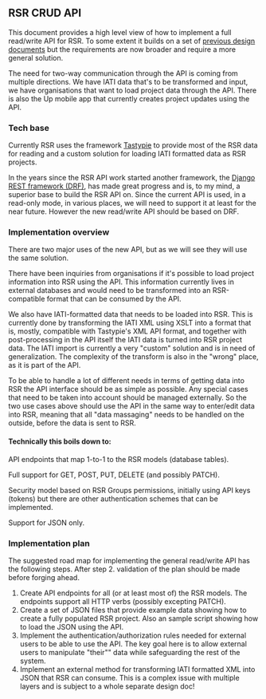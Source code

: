 ## RSR CRUD API

This document provides a high level view of how to implement a full read/write API for RSR. To some extent it builds on a set of [previous design documents](https://github.com/akvo/akvo-product-design/tree/master/RSR/Features/13-ProjectOrgUpload) but the requirements are now broader and require a more general solution.

The need for two-way communication through the API is coming from multiple directions. We have IATI data that's to be transformed and input, we have organisations that want to load project data through the API. There is also the Up mobile app that currently creates project updates using the API.

### Tech base

Currently RSR uses the framework [Tastypie](https://django-tastypie.readthedocs.org/en/latest/) to provide most of the RSR data for reading and a custom solution for loading IATI formatted data as RSR projects.

In the years since the RSR API work started another framework, the [Django REST framework (DRF)](http://www.django-rest-framework.org/), has made great progress and is, to my mind, a superior base to build the RSR API on. Since the current API is used, in a read-only mode, in various places, we will need to support it at least for the near future. However the new read/write API should be based on DRF.

### Implementation overview

There are two major uses of the new API, but as we will see they will use the same solution. 

There have been inquiries from organisations if it's possible to load project information into RSR using the API. This information currently lives in external databases and would need to be transformed into an RSR-compatible format that can be consumed by the API. 

We also have IATI-formatted data that needs to be loaded into RSR. This is currently done by transforming the IATI XML using XSLT into a format that is, mostly, compatible with Tastypie's XML API format, and together with post-processing in the API itself the IATI data is turned into RSR project data. The IATI import is currently a very "custom" solution and is in need of generalization. The complexity of the transform is also in the "wrong" place, as it is part of the API.

To be able to handle a lot of different needs in terms of getting data into RSR the API interface should be as simple as possible. Any special cases that need to be taken into account should be managed externally. So the two use cases above should use the API in the same way to enter/edit data into RSR, meaning that all "data massaging" needs to be handled on the outside, before the data is sent to RSR.

#### Technically this boils down to:

API endpoints that map 1-to-1 to the RSR models (database tables).

Full support for GET, POST, PUT, DELETE (and possibly PATCH).

Security model based on RSR Groups permissions, initially using API keys (tokens) but there are other authentication schemes that can be implemented.

Support for JSON only.

### Implementation plan

The suggested road map for implementing the general read/write API has the following steps. After step 2. validation of the plan should be made before forging ahead.

1. Create API endpoints for all (or at least most of) the RSR models. The endpoints support all HTTP verbs (possibly excepting PATCH).
2. Create a set of JSON files that provide example data showing how to create a fully populated RSR project. Also an sample script showing how to load the JSON using the API.
3. Implement the authentication/authorization rules needed for external users to be able to use the API. The key goal here is to allow external users to manipulate "their"" data while safeguarding the rest of the system.
4. Implement an external method for transforming IATI formatted XML into JSON that RSR can consume. This is a complex issue with multiple layers and is subject to a whole separate design doc!